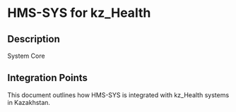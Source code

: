 # HMS-SYS for kz_Health

## Description

System Core

## Integration Points

This document outlines how HMS-SYS is integrated with kz_Health systems in Kazakhstan.

